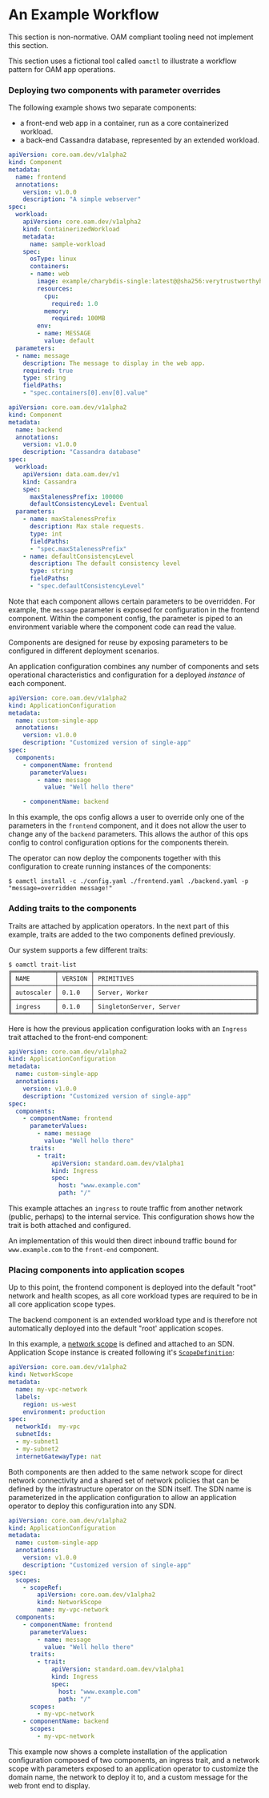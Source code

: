 # An Example Workflow

This section is non-normative. OAM compliant tooling need not implement this section.

This section uses a fictional tool called `oamctl` to illustrate a workflow pattern for OAM app operations.

### Deploying two components with parameter overrides
The following example shows two separate components:
 - a front-end web app in a container, run as a core containerized workload.
 - a back-end Cassandra database, represented by an extended workload.

```yaml
apiVersion: core.oam.dev/v1alpha2
kind: Component
metadata:
  name: frontend
  annotations:
    version: v1.0.0
    description: "A simple webserver"
spec:
  workload:
    apiVersion: core.oam.dev/v1alpha2
    kind: ContainerizedWorkload
    metadata:
      name: sample-workload
    spec:
      osType: linux
      containers:
      - name: web
        image: example/charybdis-single:latest@@sha256:verytrustworthyhash
        resources:
          cpu:
            required: 1.0
          memory:
            required: 100MB
        env:
        - name: MESSAGE
          value: default
  parameters:
  - name: message
    description: The message to display in the web app.  
    required: true
    type: string
    fieldPaths:
    - "spec.containers[0].env[0].value"
```

```yaml
apiVersion: core.oam.dev/v1alpha2
kind: Component
metadata:
  name: backend
  annotations:
    version: v1.0.0
    description: "Cassandra database"
spec:
  workload:
    apiVersion: data.oam.dev/v1
    kind: Cassandra
    spec:
      maxStalenessPrefix: 100000
      defaultConsistencyLevel: Eventual
  parameters:
    - name: maxStalenessPrefix
      description: Max stale requests.
      type: int
      fieldPaths:
      - "spec.maxStalenessPrefix"
    - name: defaultConsistencyLevel
      description: The default consistency level
      type: string
      fieldPaths:
      - "spec.defaultConsistencyLevel"
```

Note that each component allows certain parameters to be overridden. For example, the `message` parameter is exposed for configuration in the frontend component. Within the component config, the parameter is piped to an environment variable where the component code can read the value.

Components are designed for reuse by exposing parameters to be configured in different deployment scenarios.

An application configuration combines any number of components and sets operational characteristics and configuration for a deployed _instance_ of each component.

```yaml
apiVersion: core.oam.dev/v1alpha2
kind: ApplicationConfiguration
metadata:
  name: custom-single-app
  annotations:
    version: v1.0.0
    description: "Customized version of single-app"
spec:
  components:
    - componentName: frontend
      parameterValues:
        - name: message
          value: "Well hello there"

    - componentName: backend
```

In this example, the ops config allows a user to override only one of the parameters in the `frontend` component, and it does not allow the user to change any of the `backend` parameters. This allows the author of this ops config to control configuration options for the components therein.

The operator can now deploy the components together with this configuration to create running instances of the components:

```
$ oamctl install -c ./config.yaml ./frontend.yaml ./backend.yaml -p "message=overridden message!"
```

### Adding traits to the components
Traits are attached by application operators. In the next part of this example, traits are added to the two components defined previously.

Our system supports a few different traits:

```console
$ oamctl trait-list
╔════════════╤═════════╤═════════════════════════════════════════════╗
║ NAME       │ VERSION │ PRIMITIVES                                  ║
╟────────────┼─────────┼─────────────────────────────────────────────╢
║ autoscaler │ 0.1.0   │ Server, Worker                              ║
╟────────────┼─────────┼─────────────────────────────────────────────╢
║ ingress    │ 0.1.0   │ SingletonServer, Server                     ║
╚════════════╧═════════╧═════════════════════════════════════════════╝
```

Here is how the previous application configuration looks with an `Ingress` trait attached to the front-end component:

```yaml
apiVersion: core.oam.dev/v1alpha2
kind: ApplicationConfiguration
metadata:
  name: custom-single-app
  annotations:
    version: v1.0.0
    description: "Customized version of single-app"
spec:
  components:
    - componentName: frontend
      parameterValues:
        - name: message
          value: "Well hello there"
      traits:
        - trait:
            apiVersion: standard.oam.dev/v1alpha1
            kind: Ingress
            spec:
              host: "www.example.com"
              path: "/"
```

This example attaches an `ingress` to route traffic from another network (public, perhaps) to the internal service. This configuration shows how the trait is both attached and configured.

An implementation of this would then direct inbound traffic bound for `www.example.com` to the `front-end` component.

### Placing components into application scopes

Up to this point, the frontend component is deployed into the default "root" network and health scopes, as all core workload types are required to be in all core application scope types.

The backend component is an extended workload type and is therefore not automatically deployed into the default "root' application scopes.

In this example, a [network scope](5.application_scopes.md#network-scope) is defined and attached to an SDN. Application Scope instance is created following it's [`ScopeDefinition`](5.application_scopes.md):

```yaml
apiVersion: core.oam.dev/v1alpha2
kind: NetworkScope
metadata:
  name: my-vpc-network
  labels:
    region: us-west
    environment: production
spec:
  networkId:  my-vpc
  subnetIds:
  - my-subnet1
  - my-subnet2
  internetGatewayType: nat
```

Both components are then added to the same network scope for direct network connectivity and a shared set of network policies that can be defined by the infrastructure operator on the SDN itself. The SDN name is parameterized in the application configuration to allow an application operator to deploy this configuration into any SDN.


```yaml
apiVersion: core.oam.dev/v1alpha2
kind: ApplicationConfiguration
metadata:
  name: custom-single-app
  annotations:
    version: v1.0.0
    description: "Customized version of single-app"
spec:
  scopes:
    - scopeRef:
        apiVersion: core.oam.dev/v1alpha2
        kind: NetworkScope
        name: my-vpc-network
  components:
    - componentName: frontend
      parameterValues:
        - name: message
          value: "Well hello there"
      traits:
        - trait:
            apiVersion: standard.oam.dev/v1alpha1
            kind: Ingress
            spec:
              host: "www.example.com"
              path: "/"
      scopes:
        - my-vpc-network
    - componentName: backend
      scopes:
        - my-vpc-network
```

This example now shows a complete installation of the application configuration composed of two components, an ingress trait, and a network scope with parameters exposed to an application operator to customize the domain name, the network to deploy it to, and a custom message for the web front end to display.
